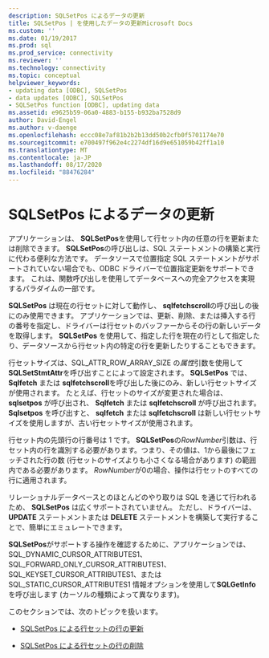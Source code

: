 ```yaml
---
description: SQLSetPos によるデータの更新
title: SQLSetPos | を使用したデータの更新Microsoft Docs
ms.custom: ''
ms.date: 01/19/2017
ms.prod: sql
ms.prod_service: connectivity
ms.reviewer: ''
ms.technology: connectivity
ms.topic: conceptual
helpviewer_keywords:
- updating data [ODBC], SQLSetPos
- data updates [ODBC], SQLSetPos
- SQLSetPos function [ODBC], updating data
ms.assetid: e9625b59-06a0-4883-b155-b932ba7528d9
author: David-Engel
ms.author: v-daenge
ms.openlocfilehash: eccc08e7af81b2b2b13dd50b2cfb0f5701174e70
ms.sourcegitcommit: e700497f962e4c2274df16d9e651059b42ff1a10
ms.translationtype: MT
ms.contentlocale: ja-JP
ms.lasthandoff: 08/17/2020
ms.locfileid: "88476284"
---
```

# <a name="updating-data-with-sqlsetpos"></a>SQLSetPos によるデータの更新
アプリケーションは、 **SQLSetPos**を使用して行セット内の任意の行を更新または削除できます。 **SQLSetPos**の呼び出しは、SQL ステートメントの構築と実行に代わる便利な方法です。 データソースで位置指定 SQL ステートメントがサポートされていない場合でも、ODBC ドライバーで位置指定更新をサポートできます。 これは、関数呼び出しを使用してデータベースへの完全アクセスを実現するパラダイムの一部です。  
  
 **SQLSetPos** は現在の行セットに対して動作し、 **sqlfetchscroll**の呼び出しの後にのみ使用できます。 アプリケーションでは、更新、削除、または挿入する行の番号を指定し、ドライバーは行セットのバッファーからその行の新しいデータを取得します。 **SQLSetPos** を使用して、指定した行を現在の行として指定したり、データソースから行セット内の特定の行を更新したりすることもできます。  
  
 行セットサイズは、SQL_ATTR_ROW_ARRAY_SIZE の*属性*引数を使用して**SQLSetStmtAttr**を呼び出すことによって設定されます。 **SQLSetPos** では、 **Sqlfetch** または **sqlfetchscroll**を呼び出した後にのみ、新しい行セットサイズが使用されます。 たとえば、行セットのサイズが変更された場合は、 **sqlsetpos** が呼び出され、 **Sqlfetch** または **sqlfetchscroll** が呼び出されます。 **Sqlsetpos** を呼び出すと、 **sqlfetch** または **sqlfetchscroll** は新しい行セットサイズを使用しますが、古い行セットサイズが使用されます。  
  
 行セット内の先頭行の行番号は 1 です。 **SQLSetPos**の*RowNumber*引数は、行セット内の行を識別する必要があります。つまり、その値は、1から最後にフェッチされた行の数 (行セットのサイズよりも小さくなる場合があります) の範囲内である必要があります。 *RowNumber*が0の場合、操作は行セットのすべての行に適用されます。  
  
 リレーショナルデータベースとのほとんどのやり取りは SQL を通じて行われるため、 **SQLSetPos** は広くサポートされていません。 ただし、ドライバーは、 **UPDATE** ステートメントまたは **DELETE** ステートメントを構築して実行することで、簡単にエミュレートできます。  
  
 **SQLSetPos**がサポートする操作を確認するために、アプリケーションでは、SQL_DYNAMIC_CURSOR_ATTRIBUTES1、SQL_FORWARD_ONLY_CURSOR_ATTRIBUTES1、SQL_KEYSET_CURSOR_ATTRIBUTES1、または SQL_STATIC_CURSOR_ATTRIBUTES1 情報オプションを使用して**SQLGetInfo**を呼び出します (カーソルの種類によって異なります)。  
  
 このセクションでは、次のトピックを扱います。  
  
-   [SQLSetPos による行セットの行の更新](../../../odbc/reference/develop-app/updating-rows-in-the-rowset-with-sqlsetpos.md)  
  
-   [SQLSetPos による行セットの行の削除](../../../odbc/reference/develop-app/deleting-rows-in-the-rowset-with-sqlsetpos.md)
